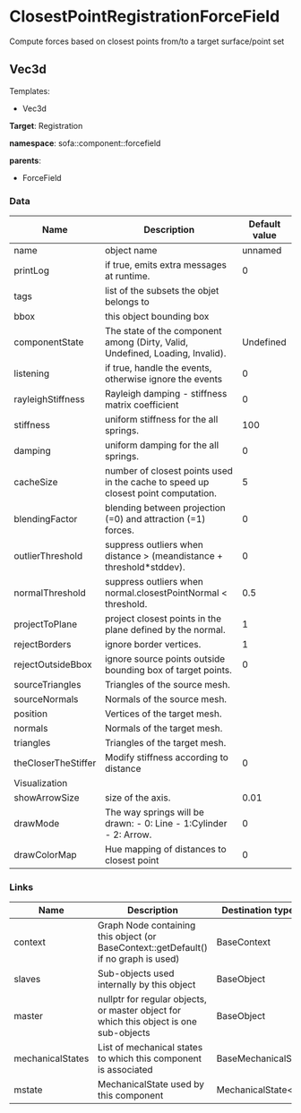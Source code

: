 <!-- generate_doc -->
# ClosestPointRegistrationForceField

Compute forces based on closest points from/to a target surface/point set


## Vec3d

Templates:

- Vec3d

__Target__: Registration

__namespace__: sofa::component::forcefield

__parents__:

- ForceField

### Data

<table>
    <thead>
        <tr>
            <th>Name</th>
            <th>Description</th>
            <th>Default value</th>
        </tr>
    </thead>
    <tbody>
	<tr>
		<td>name</td>
		<td>
object name
		</td>
		<td>unnamed</td>
	</tr>
	<tr>
		<td>printLog</td>
		<td>
if true, emits extra messages at runtime.
		</td>
		<td>0</td>
	</tr>
	<tr>
		<td>tags</td>
		<td>
list of the subsets the objet belongs to
		</td>
		<td></td>
	</tr>
	<tr>
		<td>bbox</td>
		<td>
this object bounding box
		</td>
		<td></td>
	</tr>
	<tr>
		<td>componentState</td>
		<td>
The state of the component among (Dirty, Valid, Undefined, Loading, Invalid).
		</td>
		<td>Undefined</td>
	</tr>
	<tr>
		<td>listening</td>
		<td>
if true, handle the events, otherwise ignore the events
		</td>
		<td>0</td>
	</tr>
	<tr>
		<td>rayleighStiffness</td>
		<td>
Rayleigh damping - stiffness matrix coefficient
		</td>
		<td>0</td>
	</tr>
	<tr>
		<td>stiffness</td>
		<td>
uniform stiffness for the all springs.
		</td>
		<td>100</td>
	</tr>
	<tr>
		<td>damping</td>
		<td>
uniform damping for the all springs.
		</td>
		<td>0</td>
	</tr>
	<tr>
		<td>cacheSize</td>
		<td>
number of closest points used in the cache to speed up closest point computation.
		</td>
		<td>5</td>
	</tr>
	<tr>
		<td>blendingFactor</td>
		<td>
blending between projection (=0) and attraction (=1) forces.
		</td>
		<td>0</td>
	</tr>
	<tr>
		<td>outlierThreshold</td>
		<td>
suppress outliers when distance > (meandistance + threshold*stddev).
		</td>
		<td>0</td>
	</tr>
	<tr>
		<td>normalThreshold</td>
		<td>
suppress outliers when normal.closestPointNormal < threshold.
		</td>
		<td>0.5</td>
	</tr>
	<tr>
		<td>projectToPlane</td>
		<td>
project closest points in the plane defined by the normal.
		</td>
		<td>1</td>
	</tr>
	<tr>
		<td>rejectBorders</td>
		<td>
ignore border vertices.
		</td>
		<td>1</td>
	</tr>
	<tr>
		<td>rejectOutsideBbox</td>
		<td>
ignore source points outside bounding box of target points.
		</td>
		<td>0</td>
	</tr>
	<tr>
		<td>sourceTriangles</td>
		<td>
Triangles of the source mesh.
		</td>
		<td></td>
	</tr>
	<tr>
		<td>sourceNormals</td>
		<td>
Normals of the source mesh.
		</td>
		<td></td>
	</tr>
	<tr>
		<td>position</td>
		<td>
Vertices of the target mesh.
		</td>
		<td></td>
	</tr>
	<tr>
		<td>normals</td>
		<td>
Normals of the target mesh.
		</td>
		<td></td>
	</tr>
	<tr>
		<td>triangles</td>
		<td>
Triangles of the target mesh.
		</td>
		<td></td>
	</tr>
	<tr>
		<td>theCloserTheStiffer</td>
		<td>
Modify stiffness according to distance
		</td>
		<td>0</td>
	</tr>
	<tr>
		<td colspan="3">Visualization</td>
	</tr>
	<tr>
		<td>showArrowSize</td>
		<td>
size of the axis.
		</td>
		<td>0.01</td>
	</tr>
	<tr>
		<td>drawMode</td>
		<td>
The way springs will be drawn:
- 0: Line
- 1:Cylinder
- 2: Arrow.
		</td>
		<td>0</td>
	</tr>
	<tr>
		<td>drawColorMap</td>
		<td>
Hue mapping of distances to closest point
		</td>
		<td>0</td>
	</tr>

</tbody>
</table>

### Links


| Name | Description | Destination type name |
| ---- | ----------- | --------------------- |
|context|Graph Node containing this object (or BaseContext::getDefault() if no graph is used)|BaseContext|
|slaves|Sub-objects used internally by this object|BaseObject|
|master|nullptr for regular objects, or master object for which this object is one sub-objects|BaseObject|
|mechanicalStates|List of mechanical states to which this component is associated|BaseMechanicalState|
|mstate|MechanicalState used by this component|MechanicalState&lt;Vec3d&gt;|

